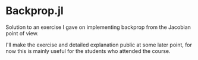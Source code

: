 # Backprop.jl

Solution to an exercise I gave on implementing backprop from the Jacobian point of view.

I'll make the exercise and detailed explanation public at some later point, for now this is mainly useful for the students who attended the course.
